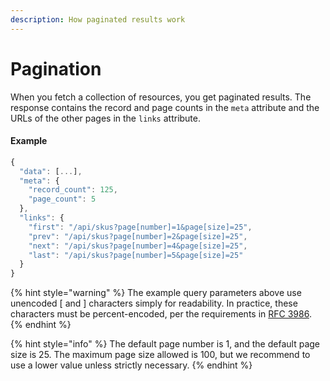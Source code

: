 ```yaml
---
description: How paginated results work
---
```


# Pagination

When you fetch a collection of resources, you get paginated results. The response contains the record and page counts in the `meta` attribute and the URLs of the other pages in the `links` attribute.

#### Example

```javascript
{
  "data": [...],
  "meta": {
    "record_count": 125,
    "page_count": 5
  },
  "links": {
    "first": "/api/skus?page[number]=1&page[size]=25",
    "prev": "/api/skus?page[number]=2&page[size]=25",
    "next": "/api/skus?page[number]=4&page[size]=25",
    "last": "/api/skus?page[number]=5&page[size]=25"
  }
}
```

{% hint style="warning" %}
The example query parameters above use unencoded \[ and \] characters simply for readability. In practice, these characters must be percent-encoded, per the requirements in [RFC 3986](http://tools.ietf.org/html/rfc3986#section-3.4).
{% endhint %}

{% hint style="info" %}
The default page number is 1, and the default page size is 25. The maximum page size allowed is 100, but we recommend to use a lower value unless strictly necessary.
{% endhint %}

